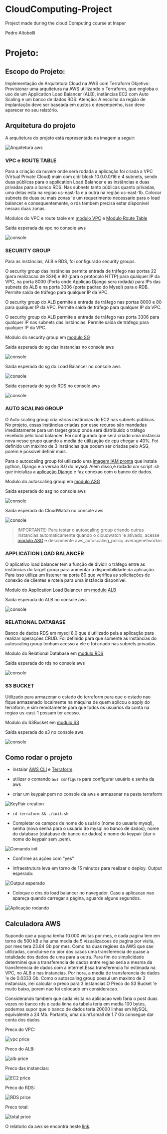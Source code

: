 # CloudComputing-Project
Project made during the cloud Computing course at Insper

Pedro Altobelli

# Projeto:

## Escopo do Projeto:

Implementação de Arquitetura Cloud na AWS com Terraform
Objetivo: Provisionar uma arquitetura na AWS utilizando o Terraform, que engloba o uso de um Application Load Balancer (ALB), instâncias EC2 com Auto Scaling e um banco de dados RDS. Atenção: A escolha da região de implantação deve ser baseada em custos e desempenho, isso deve aparecer no seu relatório.

## Arquitetura do projeto

A arquitetura do projeto está representada na imagem a seguir:

![Arquitetura aws](imgs/cloudproject.drawio.png)

### VPC e ROUTE TABLE

Para a criação da nuvem onde será rodada a aplicação foi criada a VPC (Virtual Private Cloud) main com cidr block 10.0.0.0/16 e 4 subnets, sendo duas públicas para o application Load Balancer e as instâncias e duas privadas para o banco RDS. Nas subnets tanto públicas quanto privadas, uma delas esta na regiao us-east-1a e a outra na região us-east-1b. Colocar subnets de duas ou mais zonas 'e um requerimento necessario para o load balancer e consequentemente, o rds tambem precisa estar disponivel nessas duas zonas.

Modulos do VPC e route table em [modulo VPC](https://github.com/pedroaltobelli23/CloudComputing-Project/tree/main/terraform/vpc) e [Modulo Route Table](https://github.com/pedroaltobelli23/CloudComputing-Project/tree/main/terraform/route)

Saída esperada da vpc no console aws

![console](imgs/consoleaws/vpc.png)

### SECURITY GROUP

Para as instâncias, ALB e RDS, foi configurado security groups.

O security group das instâncias permite entrada de tráfego nas portas 22 (para realizacao de SSH) e 80 (para o protocolo HTTP) para qualquer IP da VPC, na porta 8000 (Porta onde Applicao Django sera rodada) para IPs das subnets do ALB e na porta 3306 (porta padrao do Mysql) para o RDB. Permite saída de tráfego para qualquer IP da VPC.

O security group do ALB permite a entrada de tráfego nas portas 8000 e 80 para qualquer IP da VPC. Permite saída de tráfego para qualquer IP da VPC.

O security group do ALB permite a entrada de tráfego nas porta 3306 para qualquer IP nas subnets das instâncias. Permite saída de tráfego para qualquer IP da VPC.

Modulo do security group em [modulo SG](https://github.com/pedroaltobelli23/CloudComputing-Project/tree/main/terraform/sg)

Saída esperada do sg das instancias no console aws

![console](imgs/consoleaws/sgs/sg_ec2.png)

Saída esperada do sg do Load Balancer no console aws

![console](imgs/consoleaws/sgs/sg_alb.png)

Saída esperada do sg do RDS no console aws

![console](imgs/consoleaws/sgs/sg_rds.png)

### AUTO SCALING GROUP

O Auto scaling group cria várias instâncias do EC2 nas subnets públicas. No projeto, essas instâncias criadas por esse recurso são mandadas imediatamente para um target group onde será distribuído o tráfego recebido pelo load balancer. Foi configurado que será criado uma instância nova nesse grupo quando a média de utilização de cpu chegar a 40%. Foi definido um máximo de 3 instâncias que podem ser criadas pelo ASG, porém é possível definir mais.

Para o autoscaling group foi utilizado uma [imagem IAM pronta](https://bitnami.com/stack/django) que instala python, Django e a versão 8.0 do mysql. Além disso,é rodado um script .sh que inicializa a [aplicação Django](https://github.com/pedroaltobelli23/CloudComputing-Application) e faz conexao com o banco de dados.

Modulo do autoscaling group em [modulo ASG](https://github.com/pedroaltobelli23/CloudComputing-Project/tree/main/terraform/asg)

Saída esperada do asg no console aws

![console](imgs/consoleaws/asg.png)

Saída esperada do CloudWatch no console aws

![console](imgs/consoleaws/cloudwatch.png)

> IMPORTANTE: 
> Para testar o autoscaling group criando outras instancias automaticamente quando o cloudwatch 'e ativado, acesse [modulo ASG](https://github.com/pedroaltobelli23/CloudComputing-Project/tree/main/terraform/asg) e descomente aws_autoscaling_policy averagenetworkin

### APPLICATION LOAD BALANCER

O aplicativo load balancer tem a função de dividir o tráfego entre as instâncias do target group para aumentar a disponibilidade da aplicação. Para isso utiliza um listener na porta 80 que verifica as solicitações de conexão de clientes e roteia para uma instância disponível.

Modulo do Application Load Balancer em [modulo ALB](https://github.com/pedroaltobelli23/CloudComputing-Project/tree/main/terraform/alb)

Saída esperada do ALB no console aws

![console](imgs/consoleaws/alb.png)

### RELATIONAL DATABASE

Banco de dados RDS em mysql 8.0 que é utilizado pela a aplicação para realizar operações CRUD. Foi definido para que somente as instâncias do autoscaling group tenham acesso a ele e foi criado nas subnets privadas.

Modulo do Relational Database em [modulo RDS](https://github.com/pedroaltobelli23/CloudComputing-Project/tree/main/terraform/rds)

Saída esperada do rds no console aws 

![console](imgs/consoleaws/rds.png)

### S3 BUCKET

Utilizado para armazenar o estado do terraform para que o estado nao fique armazenado localmente na máquina de quem aplicou o apply do terraform, e sim remotamente para que todos os usuarios da conta na regiao us-east-1 possam ter acesso.

Modulo do S3Bucket em [modulo S3](https://github.com/pedroaltobelli23/CloudComputing-Project/tree/main/terraform/s3)

Saída esperada do s3 no console aws 

![console](imgs/consoleaws/s3.png)


## Como rodar o projeto


- Instalar [AWS CLI](https://docs.aws.amazon.com/cli/latest/userguide/getting-started-install.html) e [Terraform](https://developer.hashicorp.com/terraform/tutorials/aws-get-started/install-cli)


- utilizar o comando `aws configure` para configurar usuário e senha da aws

- criar um keypair.pem no console da aws e armazenar na pasta terraform

![KeyPair creation](imgs/keypaircreation.png)

- `cd terraform && ./init.sh`

- Completar os campos de nome do usuário (nome do usuario mysql), senha (nova senha para o usuário do mysql no banco de dados), nome do database (database do banco de dados) e nome do keypair (dar o nome do keypair sem .pem).

![Comando init](imgs/initcommand.png)

- Confirme as ações com "yes"

- Infraestrutura leva em torno de 15 minutos para realizar o deploy. Output esperado:

![Output esperado](imgs/outputesperado.png)

- Coloque o dns do load balancer no navegador. Caso a aplicacao nao apareça quando carregar a página, aguarde alguns segundos.

![Aplicação rodando](imgs/application.png)

## Calculadora AWS

Supondo que a pagina tenha 10.000 visitas por mes, e cada pagina tem em torno de 500 kB e ha uma media de 5 vizualizacoes de pagina por visita, por mes tera 23.84 Gb por mes. Como ha duas regioes da AWS que sao utilizadas, conclui-se no pior dos casos uma transferencia de quase a totalidade dos dados de uma para a outra. Para fim de simplicidade determinei que a transferencia de dados entre regiao seria a mesma da transferencia de dados com a internet.Essa transferencia foi estimada na VPC, no ALB e nas instancias. Por hora, a media de transferencia de dados 'e de 0.0333 Gb. Como o autoscaling group possui um maximo de 3 instancias, irei calcular o preco para 3 instancias.O Preco do S3 Bucket 'e muito baixo, porem nao foi colocado em consideracao.

Considerando tambem que cada visita na aplicacao web faria o post duas vezes no banco rds e cada linha da tabela teria em media 100 bytes, podemos supor que o banco de dados teria 20000 linhas em MySQL, equivalente a 24 Mb. Portanto, uma db.m1.small de 1.7 Gb consegue dar conta dos dados

Preco do VPC:

![vpc price](imgs/consoleaws/vpc_price.png)

Preco do ALB:

![alb price](imgs/consoleaws/alb_price.png)

Preco das instancias:

![EC2 price](imgs/consoleaws/EC2_price.png)

Preco do RDS:

![RDS price](imgs/consoleaws/RDS_price.png)

Preco total:

![total price](imgs/total_price.png)

O relatorio da aws se encontra neste [link](https://github.com/pedroaltobelli23/CloudComputing-Project/tree/main/imgs/MyEstimateAWSPricingCalculator.pdf).
